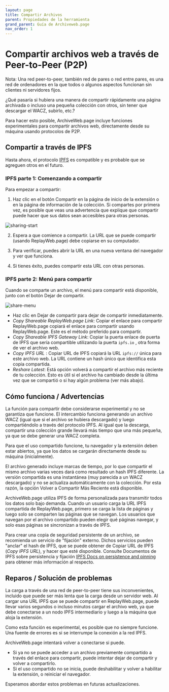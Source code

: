 ```yaml
---
layout: page
title: Compartir Archivos
parent: Propiedades de la herramienta
grand_parent: Guía de Archiveweb.page
nav_order: 1
---
```


# Compartir archivos web a través de Peer-to-Peer (P2P)
Nota: Una red peer-to-peer, también red de pares o red entre pares, es una red de ordenadores en la que todos o algunos aspectos funcionan sin clientes ni servidores fijos.

¿Qué pasaría si hubiera una manera de compartir rápidamente una página archivada o incluso una pequeña colección con otros, sin tener que descargar el WACZ, subirlo, etc.?

Para hacer esto posible, ArchiveWeb.page incluye funciones experimentales para compartir archivos web, directamente desde su máquina usando protocolos de P2P.

## Compartir a través de IPFS
Hasta ahora, el protocolo [IPFS](https://ipfs.io/) es compatible y es probable que se agreguen otros en el futuro.

### IPFS parte 1: Comenzando a compartir
Para empezar a compartir:
1. Haz clic en el botón Compartir en la página de inicio de la extensión o en la página de información de la colección. Si compartes por primera vez, es posible que veas una advertencia que explique que compartir puede hacer que sus datos sean accesibles para otras personas.

![sharing-start](/assets/images/sharing/start-button.png)

2. Espera a que comience a compartir. La URL que se puede compartir (usando ReplayWeb.page) debe copiarse en su computador.

3. Para verificar, puedes abrir la URL en una nueva ventana del navegador y ver que funciona.

4. Si tienes éxito, puedes compartir esta URL con otras personas.

### IPFS parte 2: Menú para compartir
Cuando se comparte un archivo, el menú para compartir está disponible, junto con el botón Dejar de compartir.

![share-menu](/assets/images/sharing/share-menu.png)

- Haz clic en Dejar de compartir para dejar de compartir inmediatamente.
- *Copy Shareable ReplayWeb.page Link*: Copiar el enlace para compartir ReplayWeb.page copiará el enlace para compartir usando ReplayWeb.page. Este es el método preferido para compartir.
- *Copy Shareable IPFS Gateway Link*: Copiar la puerta enlace de puerta de  IPFS que sería compartible utilizando la puerta `ipfs.io` , otra forma de ver el archivo web.
- *Copy IPFS URL* : Copiar URL de IPFS copiará la URL `ipfs://` única para este archivo web. La URL contiene un hash único que identifica esta copia compartida.
- *Reshare Latest*: Está opción volverá a compartir el archivo más reciente de tu colección. Esto es útil si el archivo ha cambiado desde la última vez que se compartió o si hay algún problema (ver más abajo).

## Cómo funciona / Advertencias
La función para compartir debe considerarse experimental y no se garantiza que funcione. El intercambio funciona generando un archivo WACZ (igual que si el archivo se hubiera descargado) y luego compartiéndolo a través del protocolo IPFS. Al igual que la descarga, compartir una colección grande llevará más tiempo que una más pequeña, ya que se debe generar una WACZ completa.


Para que el uso compartido funcione, tu navegador y la extensión deben estar abiertos, ya que los datos se cargarán directamente desde su máquina (inicialmente).

El archivo generado incluye marcas de tiempo, por lo que compartir el mismo archivo varias veces dará como resultado un hash IPFS diferente. La versión compartida es una instantánea (muy parecida a un WACZ descargado) y no se actualiza automáticamente con la colección. Por esta razón, la opción Volver a Compartir Más Reciente está disponible.

ArchiveWeb.page utiliza IPFS de forma personalizada para transmitir todos los datos solo bajo demanda. Cuando un usuario carga la URL IPFS compartida de ReplayWeb.page, primero se carga la lista de páginas y luego solo se comparten las páginas que se navegan. Los usuarios que navegan por el archivo compartido pueden elegir qué páginas navegar, y solo esas páginas se sincronizan a través de IPFS.

Para crear una copia de seguridad persistente de un archivo, se recomienda un servicio de "fijación" externo. Dichos servicios pueden "anclar" el hash de IPFS, que se puede obtener de Copiar URL de IPFS (*Copy IPFS URL*), y hacer que esté disponible. Consulte Documentos de IPFS sobre persistencia y fijación [IPFS Docs on persistence and pinning](https://docs.ipfs.io/concepts/persistence/#persistence-versus-permanence) para obtener más información al respecto.

## Reparos / Solución de problemas
La carga a través de una red de peer-to-peer tiene sus inconvenientes, incluido que puede ser más lenta que la carga desde un servidor web. Al cargar una URL IPFS que se puede compartir en ReplayWeb.page, puede llevar varios segundos o incluso minutos cargar el archivo web, ya que debe conectarse a un nodo IPFS intermediario y luego a la máquina que aloja la extensión.

Como esta función es experimental, es posible que no siempre funcione. Una fuente de errores es si se interrumpe la conexión a la red IPFS.

ArchiveWeb.page intentará volver a conectarse si puede.
- Si ya no se puede acceder a un archivo previamente compartido a través del enlace para compartir, puede intentar dejar de compartir y volver a compartirlo.
- Si el uso compartido no se inicia, puede deshabilitar y volver a habilitar la extensión, o reiniciar el navegador.

Esperamos abordar estos problemas en futuras actualizaciones.